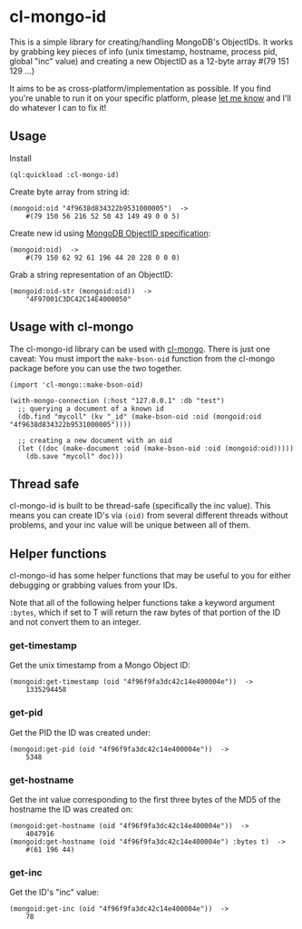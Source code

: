 cl-mongo-id
===========

This is a simple library for creating/handling MongoDB's ObjectIDs. It works by
grabbing key pieces of info (unix timestamp, hostname, process pid, global "inc"
value) and creating a new ObjectID as a 12-byte array #(79 151 129 ...)

It aims to be as cross-platform/implementation as possible. If you find you're
unable to run it on your specific platform, please
[let me know](https://github.com/orthecreedence/cl-mongo-id/issues) and I'll do
whatever I can to fix it!

Usage
-----
Install

    (ql:quickload :cl-mongo-id)

Create byte array from string id:

    (mongoid:oid "4f9638d834322b9531000005")  ->
        #(79 150 56 216 52 50 43 149 49 0 0 5)
    
Create new id using [MongoDB ObjectID specification](http://www.mongodb.org/display/DOCS/Object+IDs):

    (mongoid:oid)  ->
        #(79 150 62 92 61 196 44 20 228 0 0 0)

Grab a string representation of an ObjectID:

    (mongoid:oid-str (mongoid:oid))  ->
	    "4F97001C3DC42C14E4000050"

Usage with cl-mongo
-------------------
The cl-mongo-id library can be used with [cl-mongo](https://github.com/fons/cl-mongo).
There is just one caveat: You must import the `make-bson-oid` function from the
cl-mongo package before you can use the two together.

    (import 'cl-mongo::make-bson-oid)
    
    (with-mongo-connection (:host "127.0.0.1" :db "test")
      ;; querying a document of a known id
      (db.find "mycoll" (kv "_id" (make-bson-oid :oid (mongoid:oid "4f9638d834322b9531000005"))))
    
      ;; creating a new document with an oid
	  (let ((doc (make-document :oid (make-bson-oid :oid (mongoid:oid)))))
	    (db.save "mycoll" doc)))

Thread safe
-----------
cl-mongo-id is built to be thread-safe (specifically the inc value). This means
you can create ID's via `(oid)` from several different threads without problems,
and your inc value will be unique between all of them.

Helper functions
----------------
cl-mongo-id has some helper functions that may be useful to you for either 
debugging or grabbing values from your IDs. 

Note that all of the following helper functions take a keyword argument `:bytes`,
which if set to T will return the raw bytes of that portion of the ID and not
convert them to an integer.

### get-timestamp
Get the unix timestamp from a Mongo Object ID:

    (mongoid:get-timestamp (oid "4f96f9fa3dc42c14e400004e"))  ->
        1335294458

### get-pid
Get the PID the ID was created under:

    (mongoid:get-pid (oid "4f96f9fa3dc42c14e400004e"))  ->
        5348

### get-hostname
Get the int value corresponding to the first three bytes of the MD5 of the hostname the ID was created on:

    (mongoid:get-hostname (oid "4f96f9fa3dc42c14e400004e"))  ->
        4047916
    (mongoid:get-hostname (oid "4f96f9fa3dc42c14e400004e") :bytes t)  ->
        #(61 196 44)

### get-inc
Get the ID's "inc" value:

    (mongoid:get-inc (oid "4f96f9fa3dc42c14e400004e"))  ->
        78

